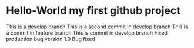 # Hello-World my first github project 
This is a develop branch 
This is a second commit in develop branch 
This is a commit in feature branch
This is commit in develop branch
Fixed production bug
version 1.0
Bug fixed

